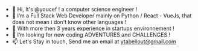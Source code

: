 - 👋   Hi, It's @youcef ! a computer science engineer !
- 👀   I’m a Full Stack Web Developer mainly on Python / React - VueJs, that does not mean i don't know other languages ! 
- 🌱   With more then 3 years experience in startups environnement ! 
- 💞️   I’m looking for new coding ADVENTURES and CHALLENGES !
- 📫   Let's Stay in touch, Send me an email at ytabellout@gmail.com

<!---
youcefTab/youcefTab is a ✨ special ✨ repository because its `README.md` (this file) appears on your GitHub profile.
You can click the Preview link to take a look at your changes.
--->
